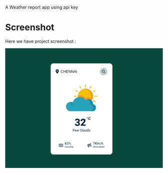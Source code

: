 
A Weather report app using api key

# Screenshot
Here we have project screenshot :

![screenshot](Screenshotex.png)
